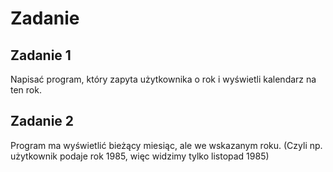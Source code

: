 # Zadanie

## Zadanie 1

Napisać program, który zapyta użytkownika o rok i wyświetli kalendarz na ten rok.

## Zadanie 2

Program ma wyświetlić bieżący miesiąc, ale we wskazanym roku. (Czyli np. użytkownik podaje rok 1985, więc widzimy tylko listopad 1985)
